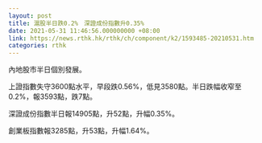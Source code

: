 ```yaml
---
layout: post
title: 滬股半日跌0.2%　深證成份指數升0.35%
date: 2021-05-31 11:46:56.000000000 +08:00
link: https://news.rthk.hk/rthk/ch/component/k2/1593485-20210531.htm
categories: rthk
---
```


內地股市半日個別發展。

上證指數失守3600點水平，早段跌0.56%，低見3580點。半日跌幅收窄至0.2%，報3593點，跌7點。

深證成份指數半日報14905點，升52點，升幅0.35%。

創業板指數報3285點，升53點，升幅1.64%。
